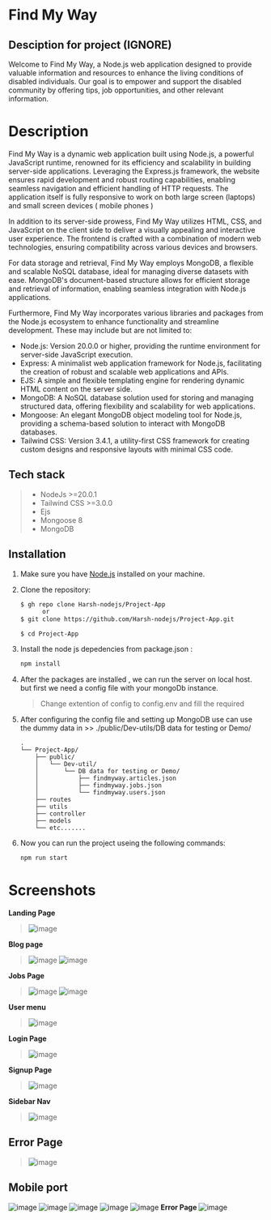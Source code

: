 # Find My Way
   
   ## Desciption for project (IGNORE)
   Welcome to Find My Way, a Node.js web application designed to provide valuable information and resources to enhance the living conditions of disabled individuals. Our goal is to empower and support the disabled    community by offering tips, job opportunities, and other relevant information.

# Description
Find My Way is a dynamic web application built using Node.js, a powerful JavaScript runtime, renowned for its efficiency and scalability in building server-side applications. Leveraging the Express.js framework, the website ensures rapid development and robust routing capabilities, enabling seamless navigation and efficient handling of HTTP requests. The application itself is fully responsive to work on both large screen (laptops) and small screen devices ( mobile phones )

In addition to its server-side prowess, Find My Way utilizes HTML, CSS, and JavaScript on the client side to deliver a visually appealing and interactive user experience. The frontend is crafted with a combination of modern web technologies, ensuring compatibility across various devices and browsers.

For data storage and retrieval, Find My Way employs MongoDB, a flexible and scalable NoSQL database, ideal for managing diverse datasets with ease. MongoDB's document-based structure allows for efficient storage and retrieval of information, enabling seamless integration with Node.js applications.

Furthermore, Find My Way incorporates various libraries and packages from the Node.js ecosystem to enhance functionality and streamline development. These may include but are not limited to:
- Node.js: Version 20.0.0 or higher, providing the runtime environment for server-side JavaScript execution.
- Express: A minimalist web application framework for Node.js, facilitating the creation of robust and scalable web applications and APIs.
- EJS: A simple and flexible templating engine for rendering dynamic HTML content on the server side.
- MongoDB: A NoSQL database solution used for storing and managing structured data, offering flexibility and scalability for web applications.
- Mongoose: An elegant MongoDB object modeling tool for Node.js, providing a schema-based solution to interact with MongoDB databases.
- Tailwind CSS: Version 3.4.1, a utility-first CSS framework for creating custom designs and responsive layouts with minimal CSS code.


## Tech stack
> - NodeJs >=20.0.1
> - Tailwind CSS >=3.0.0
> - Ejs
> - Mongoose 8
> - MongoDB

## Installation
1. Make sure you have [Node.js](https://nodejs.org/) installed on your machine.
2. Clone the repository:
   ```bash
   $ gh repo clone Harsh-nodejs/Project-App
         or
   $ git clone https://github.com/Harsh-nodejs/Project-App.git
   ```
   
   ```
   $ cd Project-App
   ```

3. Install the node js depedencies from package.json :
   ```bash
   npm install
   ```

4. After the packages are installed , we can run the server on local host. but first we need a config file with your mongoDb instance.
   > Change extention of config to config.env and fill the required <DATA>
   
5. After configuring the config file and setting up MongoDB use can use the dummy data in >> ./public/Dev-utils/DB data for testing or Demo/ 

   ```
   .
   └── Project-App/
       ├── public/
       │   └── Dev-util/
       │       └── DB data for testing or Demo/
       │           ├── findmyway.articles.json
       │           ├── findmyway.jobs.json
       │           └── findmyway.users.json
       ├── routes
       ├── utils
       ├── controller
       ├── models
       └── etc.......
   ```
6. Now you can run the project useing the following commands:
   ```bash
   npm run start
   ```

   
# Screenshots
 **Landing Page**
> ![image](https://github.com/Harsh-nodejs/Project-App/assets/153886419/8d31d909-a6b5-42fd-a0e3-44bf827011da)

 **Blog page**
> ![image](https://github.com/Harsh-nodejs/Project-App/assets/153886419/3064f3b0-97b9-4f1f-9464-2903db47c625)
> ![image](https://github.com/Harsh-nodejs/Project-App/assets/153886419/3bfabd6d-dcf9-40e0-b31e-de9d1cc76225)

 **Jobs Page**
> ![image](https://github.com/Harsh-nodejs/Project-App/assets/153886419/b554f2ff-74d2-42f9-9ffe-25317185c7b8)
> ![image](https://github.com/Harsh-nodejs/Project-App/assets/153886419/625ba43f-ea9c-48d0-85a5-483eec50be65)

 **User menu**
> ![image](https://github.com/Harsh-nodejs/Project-App/assets/153886419/e0846f47-5de8-4bae-9c01-3c4d22df139c)

 **Login Page**
> ![image](https://github.com/Harsh-nodejs/Project-App/assets/153886419/386722df-255a-4fcc-bc59-9e98a2d26c46)

**Signup Page**
> ![image](https://github.com/Harsh-nodejs/Project-App/assets/153886419/870626d4-86ff-4bbf-a4f5-c315d8cb874a)

 **Sidebar Nav**
> ![image](https://github.com/Harsh-nodejs/Project-App/assets/153886419/0e6185e1-7655-477b-80c7-056b86da0619)

 ## Error Page
 > ![image](https://github.com/Harsh-nodejs/Project-App/assets/153886419/cf479355-cacc-48db-91f2-d663ec4274ce)

   ## Mobile port 
   ![image](https://github.com/Harsh-nodejs/Project-App/assets/153886419/70ae23c7-4318-4013-af31-ba0062db128c)
   ![image](https://github.com/Harsh-nodejs/Project-App/assets/153886419/5e2fbd64-c973-4365-acc7-be0988523a7a)
   ![image](https://github.com/Harsh-nodejs/Project-App/assets/153886419/136f13e4-8990-4d0b-9fdf-ec02e034c87e)
   ![image](https://github.com/Harsh-nodejs/Project-App/assets/153886419/788cba95-9388-463f-859a-6bf38c3cd0ee)
   ![image](https://github.com/Harsh-nodejs/Project-App/assets/153886419/8a03988f-c342-45b9-bb86-04397e1b0d93)
   **Error Page**
   ![image](https://github.com/Harsh-nodejs/Project-App/assets/153886419/d28081a7-60a2-4221-97d7-c3a1a81d0a70)


      


